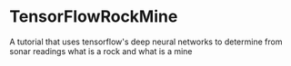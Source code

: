 # TensorFlowRockMine
A tutorial that uses tensorflow's deep neural networks to determine from sonar readings what is a rock and what is a mine
